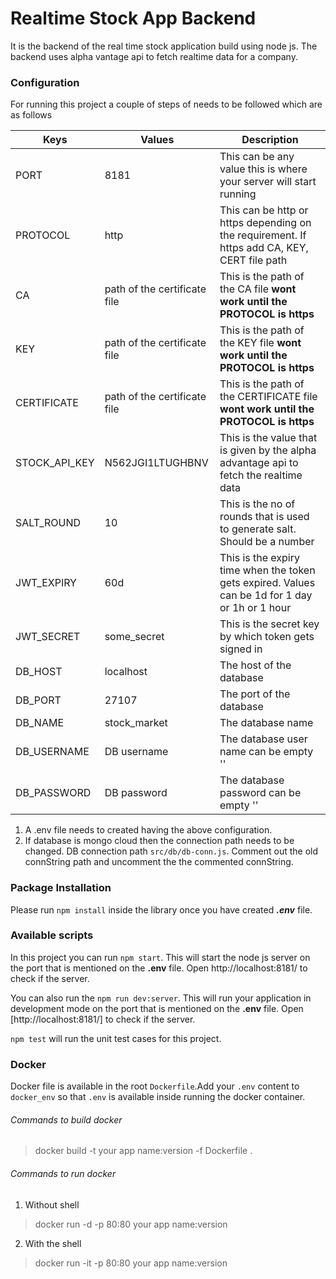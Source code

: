 # Realtime Stock App Backend
It is the backend of the real time stock application build using node js.
The backend uses alpha vantage api to fetch realtime data for a company.

### Configuration
For running this project a couple of steps of needs to be followed which are as follows


Keys          | Values        | Description   
------------- |-------------  | -------------
PORT          | 8181          | This can be any value this is where your server will start running
PROTOCOL     | http      |     This can be http or https depending on the requirement. If https add CA, KEY, CERT file path
CA | path of the certificate file      |    This is the path of the CA file **wont work until the PROTOCOL is https**   
KEY | path of the certificate file      |    This is the path of the KEY file **wont work until the PROTOCOL is https**  
CERTIFICATE | path of the certificate file      |    This is the path of the CERTIFICATE file **wont work until the PROTOCOL is https**  
STOCK_API_KEY | N562JGI1LTUGHBNV      | This is the value that is given by the alpha advantage api to fetch the realtime data 
SALT_ROUND | 10      | This is the no of rounds that is used to generate salt. Should be a number 
JWT_EXPIRY | 60d | This is the expiry time when the token gets expired. Values can be 1d for 1 day or 1h or 1 hour 
JWT_SECRET | some_secret      | This is the secret key by which token gets signed in 
DB_HOST | localhost      |   The host of the database
DB_PORT | 27107      |   The port of the database  
DB_NAME | stock_market      |   The database name  
DB_USERNAME | DB username      |  The database user name can be empty ''  
DB_PASSWORD | DB password     |   The database password can be empty ''  


1. A .env file needs to created having the above configuration.
2. If database is mongo cloud then the connection path needs to be changed. DB connection path `src/db/db-conn.js`. Comment out the old connString path and uncomment the the commented connString.

### Package Installation
Please run `npm install` inside the library once you have created ***.env*** file.

### Available scripts
In this project you can run `npm start`. This will start the node js server on the port that is mentioned on the **.env** file. Open http://localhost:8181/ to check if the server.

You can also run the `npm run dev:server`. This will run your application in development mode on the port that is mentioned on the **.env** file. Open [http://localhost:8181/] to check if the server.

`npm test` will run the unit test cases for this project.

### Docker
Docker file is available in the root `Dockerfile`.Add your `.env` content to `docker_env` so that `.env` is available inside running the docker container.

###### Commands to build docker
> docker build -t your app name:version  -f Dockerfile .

###### Commands to run docker
1. Without shell
> docker run -d -p 80:80 your app name:version
2. With the shell
> docker run -it -p 80:80 your app name:version
